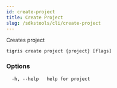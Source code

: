 ```yaml
---
id: create-project
title: Create Project
slug: /sdkstools/cli/create-project
---
```


Creates project

```shell
tigris create project {project} [flags]
```

### Options

```
  -h, --help   help for project
```
